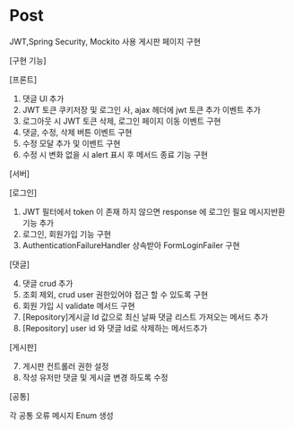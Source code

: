 # Post
JWT,Spring Security, Mockito 사용 게시판 페이지 구현

[구현 기능]

[프론트]
1. 댓글 UI 추가 
2. JWT 토큰 쿠키저장 및 로그인 사, ajax 헤더에 jwt 토큰 추가 이벤트 추가 
3. 로그아웃 시 JWT 토큰 삭제, 로그인 페이지 이동 이벤트 구현
4. 댓글, 수정, 삭제 버튼 이벤트 구현
5. 수정 모달 추가 및 이벤트 구현
6. 수정 시 변화 없을 시 alert 표시 후 메서드 종료 기능 구현


[서버]

[로그인]

1. JWT 필터에서 token 이 존재 하지 않으면 response 에 로그인 필요 메시지반환 기능 추가
2. 로그인, 회원가입 기능 구현
3. AuthenticationFailureHandler 상속받아 FormLoginFailer 구현

[댓글]

4. 댓글 crud 추가 
5. 조회 제외, crud user 권한있어야 접근 할 수 있도록 구현
6. 회원 가입 시 validate 메서드 구현
7. [Repository]게시글 Id 값으로 최신 날짜 댓글 리스트 가져오는 메서드 추가 
8. [Repository] user id 와 댓글 Id로 삭제하는 메서드추가 

[게시판]

7. 게시판 컨트롤러 권한 설정
8. 작성 유저만 댓글 및 게시글 변경 하도록 수정


[공통]

각 공통 오류 메시지 Enum 생성
